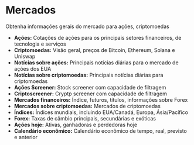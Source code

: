# **Mercados**

Obtenha informações gerais do mercado para ações, criptomoedas
- **Ações:** Cotações de ações para os principais setores financeiros, de tecnologia e serviços
- **Criptomoedas:** Visão geral, preços de Bitcoin, Ethereum, Solana e Uniswap
- **Notícias sobre ações:** Principais notícias diárias para o mercado de ações dos EUA
- **Notícias sobre criptomoedas:** Principais notícias diárias para criptomoedas
- **Ações Screener:** Stock screener com capacidade de filtragem
- **Criptoscreener:** Cryptp screener com capacidade de filtragem
- **Mercados financeiros:** Índice, futuros, títulos, informações sobre Forex
- **Mercados sobre criptomoedas:** Mercados de criptomoedas
- **Índices:** Índices mundiais, incluindo EUA/Canadá, Europa, Ásia/Pacífico
- **Forex:** Taxas de câmbio principais, secundárias e exóticas
- **Ações hoje:** Ativas, ganhadoras e perdedoras hoje
- **Calendário econômico:** Calendário econômico de tempo, real, previsto e anterior
